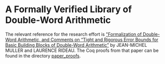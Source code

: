 # A Formally Verified Library of Double-Word Arithmetic

The relevant reference for the research effort is ["Formalization of Double-Word Arithmetic, and Comments
on “Tight and Rigorous Error Bounds for Basic Building
Blocks of Double-Word Arithmetic”](https://dl-acm-org.proxy.library.cornell.edu/doi/pdf/10.1145/3484514) by JEAN-MICHEL MULLER and LAURENCE RIDEAU. The Coq proofs from that paper can be found in the directory [paper_proofs](https://github.com/VeriNum/double-double/tree/main/paper_proofs). 
